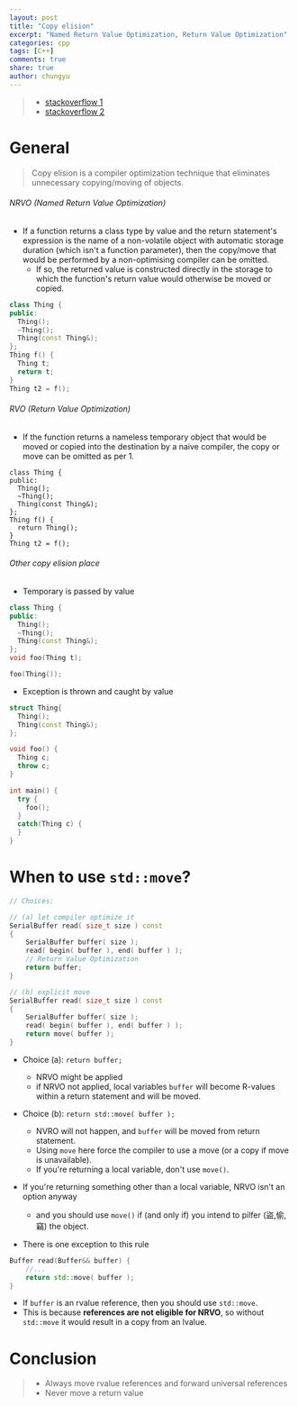 ```yaml
---
layout: post
title: "Copy elision"
excerpt: "Named Return Value Optimization, Return Value Optimization"
categories: cpp
tags: [C++]
comments: true
share: true
author: chungyu
---
```

> * [stackoverflow 1](http://stackoverflow.com/questions/12953127/what-are-copy-elision-and-return-value-optimization/12953145#12953145)
> * [stackoverflow 2](http://stackoverflow.com/questions/17473753/c11-return-value-optimization-or-move)

# General

> Copy elision is a compiler optimization technique that eliminates unnecessary copying/moving of objects.


###### NRVO (Named Return Value Optimization)
* If a function returns a class type by value and the return statement's expression is the name of a non-volatile object with automatic storage duration (which isn't a function parameter), then the copy/move that would be performed by a non-optimising compiler can be omitted.
  * If so, the returned value is constructed directly in the storage to which the function's return value would otherwise be moved or copied.

```cpp
class Thing {
public:
  Thing();
  ~Thing();
  Thing(const Thing&);
};
Thing f() {
  Thing t;
  return t;
}
Thing t2 = f();
```

###### RVO (Return Value Optimization)
* If the function returns a nameless temporary object that would be moved or copied into the destination by a naive compiler, the copy or move can be omitted as per 1.

```
class Thing {
public:
  Thing();
  ~Thing();
  Thing(const Thing&);
};
Thing f() {
  return Thing();
}
Thing t2 = f();
```

###### Other copy elision place
* Temporary is passed by value

```cpp
class Thing {
public:
  Thing();
  ~Thing();
  Thing(const Thing&);
};
void foo(Thing t);

foo(Thing());
```

* Exception is thrown and caught by value

```cpp
struct Thing{
  Thing();
  Thing(const Thing&);
};

void foo() {
  Thing c;
  throw c;
}

int main() {
  try {
    foo();
  }
  catch(Thing c) {  
  }             
}
```

# When to use `std::move`?

```cpp
// Choices:

// (a) let compiler optimize it
SerialBuffer read( size_t size ) const
{
    SerialBuffer buffer( size );
    read( begin( buffer ), end( buffer ) );
    // Return Value Optimization
    return buffer;
}

// (b) explicit move
SerialBuffer read( size_t size ) const
{
    SerialBuffer buffer( size );
    read( begin( buffer ), end( buffer ) );
    return move( buffer );
}
```

* Choice (a): `return buffer;`
  * NRVO might be applied
  * if NRVO not applied, local variables `buffer` will become R-values within a return statement and will be moved.
* Choice (b): `return std::move( buffer );`
  * NVRO will not happen, and `buffer` will be moved from return statement.
  * Using `move` here force the compiler to use a move (or a copy if move is unavailable).
  * If you're returning a local variable, don't use `move()`.

* If you're returning something other than a local variable, NRVO isn't an option anyway
  * and you should use `move()` if (and only if) you intend to pilfer (盜,偷,竊) the object.

* There is one exception to this rule

```cpp
Buffer read(Buffer&& buffer) {
    //...
    return std::move( buffer );
}
```

* If `buffer` is an rvalue reference, then you should use `std::move`.
* This is because **references are not eligible for NRVO**, so without `std::move` it would result in a copy from an lvalue.

# Conclusion
> * Always move rvalue references and forward universal references
> * Never move a return value

